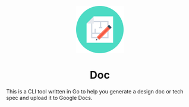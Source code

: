 <p align="center">
    <img width="128" height="128" src="images/doc.png" alt="centered image" />
</p>

<h1 align="center">Doc</h1>

This is a CLI tool written in Go to help you generate a design doc or tech spec and upload it to Google Docs. 